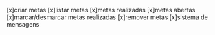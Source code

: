 [x]criar metas 
[x]listar metas 
   [x]metas realizadas 
   [x]metas abertas 
[x]marcar/desmarcar metas realizadas 
[x]remover metas
[x]sistema de mensagens 